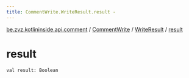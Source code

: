 ```yaml
---
title: CommentWrite.WriteResult.result - 
---
```


[be.zvz.kotlininside.api.comment](../../index.html) / [CommentWrite](../index.html) / [WriteResult](index.html) / [result](./result.html)

# result

`val result: Boolean`